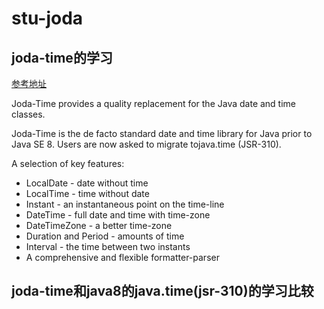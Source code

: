 # stu-joda
## joda-time的学习

[参考地址](http://www.ibm.com/developerworks/cn/java/j-jodatime.html)

Joda-Time provides a quality replacement for the Java date and time classes.

Joda-Time is the de facto standard date and time library for Java prior to Java SE 8. Users are now asked to migrate tojava.time (JSR-310).

A selection of key features:

- LocalDate - date without time
- LocalTime - time without date
- Instant - an instantaneous point on the time-line
- DateTime - full date and time with time-zone
- DateTimeZone - a better time-zone
- Duration and Period - amounts of time
- Interval - the time between two instants
- A comprehensive and flexible formatter-parser



## joda-time和java8的java.time(jsr-310)的学习比较

